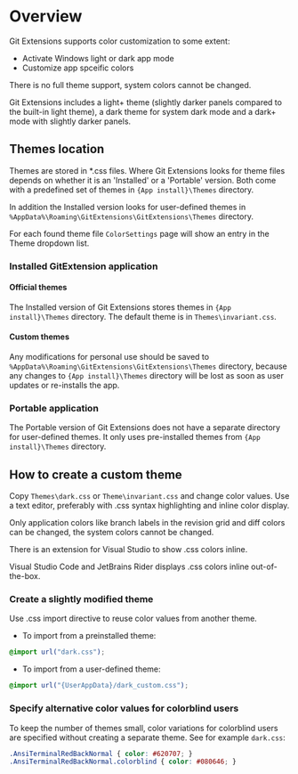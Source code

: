 ﻿# Overview

Git Extensions supports color customization to some extent:

- Activate Windows light or dark app mode
- Customize app spceific colors

There is no full theme support, system colors cannot be changed.

Git Extensions includes a light+ theme (slightly darker panels compared to the built-in light theme),
a dark theme for system dark mode and a dark+ mode with slightly darker panels.

## Themes location

Themes are stored in *.css files. Where Git Extensions looks for theme files depends on whether it
is an 'Installed' or a 'Portable' version. Both come with a predefined set of themes in
`{App install}\Themes` directory.

In addition the Installed version looks for user-defined themes in
`%AppData%\Roaming\GitExtensions\GitExtensions\Themes` directory.

For each found theme file `ColorSettings` page will show an entry in the Theme dropdown list.

### Installed GitExtension application

#### Official themes

The Installed version of Git Extensions stores themes in `{App install}\Themes` directory.
The default theme is in `Themes\invariant.css`.

#### Custom themes

Any modifications for personal use should be saved to
`%AppData%\Roaming\GitExtensions\GitExtensions\Themes` directory, because any changes to
`{App install}\Themes` directory will be lost as soon as user updates or re-installs the app.

### Portable application

The Portable version of Git Extensions does not have a separate directory for user-defined themes.
It only uses pre-installed themes from `{App install}\Themes` directory.

## How to create a custom theme

Copy `Themes\dark.css` or `Theme\invariant.css` and change color values. Use a text editor, preferably
with .css syntax highlighting and inline color display.

Only application colors like branch labels in the revision grid and
diff colors can be changed, the system colors cannot be changed.

There is an extension for Visual Studio to show .css colors inline.

Visual Studio Code and JetBrains Rider displays .css colors inline out-of-the-box.

### Create a slightly modified theme

Use .css import directive to reuse color values from another theme.

- To import from a preinstalled theme:

```css
@import url("dark.css");
```

- To import from a user-defined theme:

```css
@import url("{UserAppData}/dark_custom.css");
```

### Specify alternative color values for colorblind users

To keep the number of themes small, color variations for colorblind users are specified without
creating a separate theme. See for example `dark.css`:

```css
.AnsiTerminalRedBackNormal { color: #620707; }
.AnsiTerminalRedBackNormal.colorblind { color: #080646; }
```
